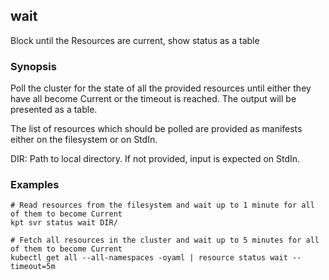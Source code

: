 ## wait

Block until the Resources are current, show status as a table

### Synopsis

Poll the cluster for the state of all the provided resources until either they have all become 
Current or the timeout is reached. The output will be presented as a table.

The list of resources which should be polled are provided as manifests either on the filesystem or
on StdIn. 

  DIR:
    Path to local directory. If not provided, input is expected on StdIn.

### Examples

    # Read resources from the filesystem and wait up to 1 minute for all of them to become Current
    kpt svr status wait DIR/

    # Fetch all resources in the cluster and wait up to 5 minutes for all of them to become Current
    kubectl get all --all-namespaces -oyaml | resource status wait --timeout=5m
